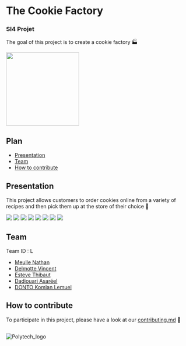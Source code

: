 # The Cookie Factory
### SI4 Projet
The goal of this project is to create a cookie factory 🏭

<img src="https://github.com/PNS-Conception/cookiefactory-20-21-team-l/blob/master/cookie-picture.jpg" width="200">

## Plan
- [Presentation](#Presentation)
- [Team](#Team)
- [How to contribute](#How-to-contribute)

## Presentation

This project allows customers to order cookies online from a variety of recipes and then pick them up at the store of their choice 🍪

![](https://img.shields.io/badge/Code-Java-informational?style=flat&logo=java&logoColor=white&color=4581E5)
![](https://img.shields.io/badge/Tools-Cucumber-informational?style=flat&logo=Cucumber&logoColor=white&color=4581E5)
![](https://img.shields.io/badge/Tools-SonarQube-informational?style=flat&logo=sonarqube&logoColor=white&color=4581E5)
![](https://img.shields.io/badge/Tools-Docker-informational?style=flat&logo=docker&logoColor=white&color=4581E5)
![](https://img.shields.io/badge/Tools-Travis-informational?style=flat&logo=travis&logoColor=white&color=4581E5)
![](https://img.shields.io/badge/Tools-PiTest-informational?style=flat&logo=pitest&logoColor=white&color=4581E5)
![](https://img.shields.io/badge/Tools-Maven-informational?style=flat&logo=maven&logoColor=white&color=4581E5)
![](https://img.shields.io/badge/Editor-IntelliJ_IDEA-informational?style=flat&logo=intellij-idea&logoColor=white&color=4581E5)


## Team
Team ID : L
- [Meulle Nathan](https://github.com/NathanMeulle)
- [Delmotte Vincent](https://github.com/Delmotte-Vincent)
- [Esteve Thibaut](https://github.com/Thibaut-Esteve)
- [Dadiouari Asaréel](https://github.com/AsareelDadiouari)
- [DONTO Komlan Lemuel](https://github.com/LemuelTKF)


## How to contribute
To participate in this project, please have a look at our [contributing.md](https://github.com/PNS-Conception/cookiefactory-20-21-team-l/blob/master/CONTRIBUTING.md) 👀


##
![Polytech_logo](http://unice.fr/polytechnice/fr/contenus-riches/images/logos/logo-uns-pns)
